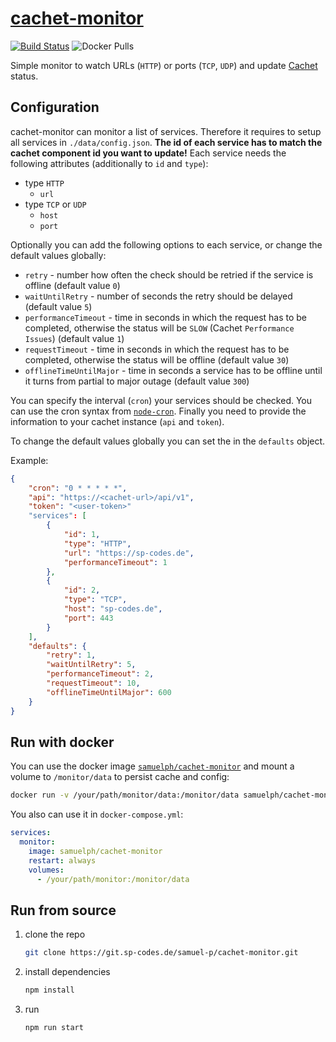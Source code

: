 # [cachet-monitor](https://git.sp-codes.de/samuel-p/cachet-monitor)

[![Build Status](https://ci.sp-codes.de/api/badges/samuel-p/cachet-monitor/status.svg)](https://ci.sp-codes.de/samuel-p/cachet-monitor) ![Docker Pulls](https://img.shields.io/docker/pulls/samuelph/cachet-monitor)

Simple monitor to watch URLs (`HTTP`) or ports (`TCP`, `UDP`) and update [Cachet](https://cachethq.io/) status.

## Configuration

cachet-monitor can monitor a list of services. Therefore it requires to setup all services in `./data/config.json`. __The id of each service has to match the cachet component id you want to update!__ Each service needs the following attributes (additionally to `id` and `type`):

* type `HTTP`
  * `url`
* type `TCP` or `UDP`
  * `host`
  * `port`

Optionally you can add the following options to each service, or change the default values globally:

* `retry` - number how often the check should be retried if the service is offline (default value `0`)
* `waitUntilRetry` - number of seconds the retry should be delayed (default value `5`)
* `performanceTimeout` - time in seconds in which the request has to be completed, otherwise the status will be `SLOW` (Cachet `Performance Issues`) (default value `1`)
* `requestTimeout` - time in seconds in which the request has to be completed, otherwise the status will be offline (default value `30`)
* `offlineTimeUntilMajor` - time in seconds a service has to be offline until it turns from partial to major outage (default value `300`)

You can specify the interval (`cron`) your services should be checked. You can use the cron syntax from [`node-cron`](https://www.npmjs.com/package/node-cron). Finally you need to provide the information to your cachet instance (`api` and `token`).

To change the default values globally you can set the in the `defaults` object.

Example:

```json
{
	"cron": "0 * * * * *",
	"api": "https://<cachet-url>/api/v1",
	"token": "<user-token>"
	"services": [
		{
			"id": 1,
			"type": "HTTP",
			"url": "https://sp-codes.de",
			"performanceTimeout": 1
		},
		{
			"id": 2,
			"type": "TCP",
			"host": "sp-codes.de",
			"port": 443
		}
	],
	"defaults": {
		"retry": 1,
		"waitUntilRetry": 5,
		"performanceTimeout": 2,
		"requestTimeout": 10,
		"offlineTimeUntilMajor": 600
	}
}
```

## Run with docker

You can use the docker image [`samuelph/cachet-monitor`](https://hub.docker.com/r/samuelph/cachet-monitor) and mount a volume to `/monitor/data` to persist cache and config:

```bash
docker run -v /your/path/monitor/data:/monitor/data samuelph/cachet-monitor
```

You also can use it in `docker-compose.yml`:

```yaml
services:
  monitor:
    image: samuelph/cachet-monitor
    restart: always
    volumes:
      - /your/path/monitor:/monitor/data
```

## Run from source

1. clone the repo

   ```bash
   git clone https://git.sp-codes.de/samuel-p/cachet-monitor.git
   ```

2. install dependencies

   ```bash
   npm install
   ```

3. run

   ```bash
   npm run start
   ```